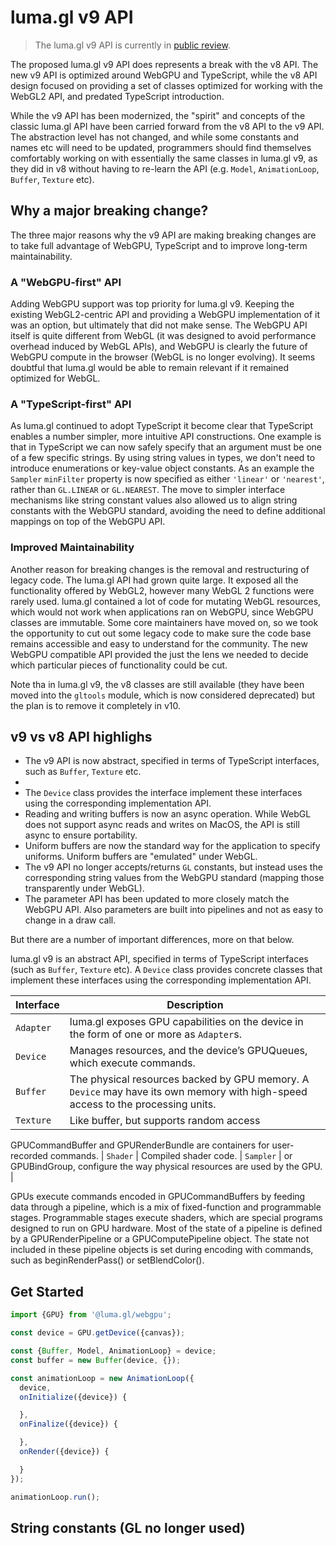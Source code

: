 # luma.gl v9 API

> The luma.gl v9 API is currently in [public review](/docs/public-review).

The proposed luma.gl v9 API does represents a break with the v8 API. The new v9 API is optimized around WebGPU and TypeScript, while the v8 API design focused on providing a set of classes optimized for working with the WebGL2 API, and predated TypeScript introduction.

While the v9 API has been modernized, the "spirit" and concepts of the classic luma.gl API have been carried forward from the v8 API to the v9 API. The abstraction level has not changed, and while some constants and names etc will need to be updated, programmers should find themselves comfortably working on with essentially the same classes in luma.gl v9, as they did in v8 without having to re-learn the API (e.g. `Model`, `AnimationLoop`, `Buffer`, `Texture` etc). 

## Why a major breaking change?

The three major reasons why the v9 API are making breaking changes are to take full advantage of WebGPU, TypeScript and to improve long-term maintainability.

### A "WebGPU-first" API

Adding WebGPU support was top priority for luma.gl v9. Keeping the existing WebGL2-centric API and providing a WebGPU implementation of it was an option, but ultimately that did not make sense. The WebGPU API itself is quite different from WebGL (it was designed to avoid performance overhead induced by WebGL APIs), and WebGPU is clearly the future of WebGPU compute in the browser (WebGL is no longer evolving). It seems doubtful that luma.gl would be able to remain relevant if it remained optimized for WebGL.

### A "TypeScript-first" API

As luma.gl continued to adopt TypeScript it become clear that TypeScript enables a number simpler, more intuitive API constructions. One example is that in TypeScript we can now safely specify that an argument must be one of a few specific strings. By using string values in types, we don't need to introduce enumerations or key-value object constants. As an example the `Sampler` `minFilter` property is now specified as either `'linear'` or `'nearest'`, rather than `GL.LINEAR` or `GL.NEAREST`. The move to simpler interface mechanisms like string constant values also allowed us to align string constants with the WebGPU standard, avoiding the need to define additional mappings on top of the WebGPU API.

### Improved Maintainability

Another reason for breaking changes is the removal and restructuring of legacy code. The luma.gl API had grown quite large. It exposed all the functionality offered by WebGL2, however many WebGL 2 functions were rarely used. luma.gl contained a lot of code for mutating WebGL resources, which would not work when applications ran on WebGPU, since WebGPU classes are immutable. Some core maintainers have moved on, so we took the opportunity to cut out some legacy code to make sure the code base remains accessible and easy to understand for the community. The new WebGPU compatible API provided the just the lens we needed to decide which particular pieces of functionality could be cut. 

Note tha in luma.gl v9, the v8 classes are still available (they have been moved into the `gltools` module, which is now considered deprecated) but the plan is to remove it completely in v10.

## v9 vs v8 API highlighs

- The v9 API is now abstract, specified in terms of TypeScript interfaces, such as `Buffer`, `Texture` etc. 
- 
- The `Device` class provides the interface  implement these interfaces using the corresponding implementation API.
- Reading and writing buffers is now an async operation. While WebGL does not support async reads and writes on MacOS, the API is still async to ensure portability.
- Uniform buffers are now the standard way for the application to specify uniforms. Uniform buffers are "emulated" under WebGL.
- The v9 API no longer accepts/returns `GL` constants, but instead uses the corresponding string values from the WebGPU standard (mapping those transparently under WebGL).
- The parameter API has been updated to more closely match the WebGPU API. Also parameters are built into pipelines and not as easy to change in a draw call.

But there are a number of important differences, more on that below.

luma.gl v9 is an abstract API, specified in terms of TypeScript interfaces (such as `Buffer`, `Texture` etc). A `Device` class provides concrete classes that implement these interfaces using the corresponding implementation API.

| Interface | Description |
| --- | --- |
| `Adapter` | luma.gl exposes GPU capabilities on the device in the form of one or more as `Adapter`s. |
| `Device`  | Manages resources, and the device’s GPUQueues, which execute commands. |
| `Buffer`  | The physical resources backed by GPU memory. A `Device` may have its own memory with high-speed access to the processing units. |
| `Texture` | Like buffer, but supports random access |
GPUCommandBuffer and GPURenderBundle are containers for user-recorded commands.
| `Shader` | Compiled shader code.
| `Sampler` | or GPUBindGroup, configure the way physical resources are used by the GPU. |

GPUs execute commands encoded in GPUCommandBuffers by feeding data through a pipeline, which is a mix of fixed-function and programmable stages. Programmable stages execute shaders, which are special programs designed to run on GPU hardware. Most of the state of a pipeline is defined by a GPURenderPipeline or a GPUComputePipeline object. The state not included in these pipeline objects is set during encoding with commands, such as beginRenderPass() or setBlendColor().

## Get Started

```js
import {GPU} from '@luma.gl/webgpu';

const device = GPU.getDevice({canvas});

const {Buffer, Model, AnimationLoop} = device;
const buffer = new Buffer(device, {});

const animationLoop = new AnimationLoop({
  device,
  onInitialize({device}) {

  },
  onFinalize({device}) {

  },
  onRender({device}) {

  }
});

animationLoop.run();
```


## String constants (GL no longer used)

